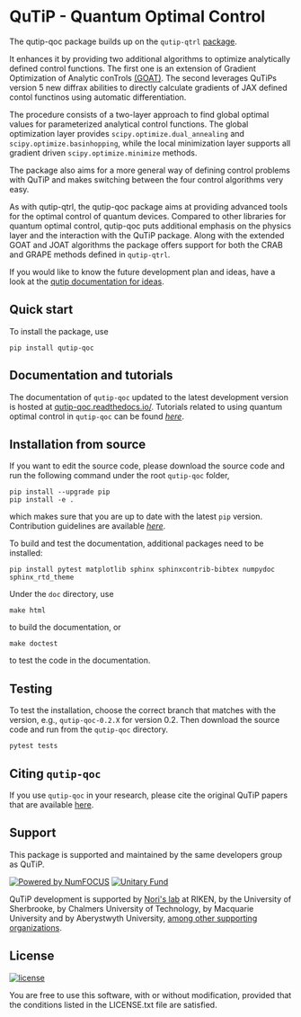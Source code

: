 # QuTiP - Quantum Optimal Control

The qutip-qoc package builds up on the ``qutip-qtrl`` [package](https://github.com/qutip/qutip-qtrl).

It enhances it by providing two additional algorithms to optimize analytically defined control functions.
The first one is an extension of Gradient Optimization of Analytic conTrols [(GOAT)](https://journals.aps.org/prl/abstract/10.1103/PhysRevLett.120.150401).
The second leverages QuTiPs version 5 new diffrax abilities to directly calculate gradients of JAX defined contol functinos using automatic differentiation. 

The procedure consists of a two-layer approach to find global optimal values for parameterized analytical control functions.
The global optimization layer provides ``scipy.optimize.dual_annealing`` and ``scipy.optimize.basinhopping``, while the local minimization layer supports all 
gradient driven ``scipy.optimize.minimize`` methods.

The package also aims for a more general way of defining control problems with QuTiP and makes switching between the four control algorithms very easy.

As with qutip-qtrl, the qutip-qoc package aims at providing advanced tools for the optimal control of quantum devices.
Compared to other libraries for quantum optimal control, qutip-qoc puts additional emphasis on the physics layer and the interaction with the QuTiP package.
Along with the extended GOAT and JOAT algorithms the package offers support for both the CRAB and GRAPE methods defined in ``qutip-qtrl``.

If you would like to know the future development plan and ideas, have a look at the [qutip documentation for ideas](https://qutip.org/docs/latest/development/ideas.html).

Quick start
-----------
To install the package, use
```
pip install qutip-qoc
```

Documentation and tutorials
---------------------------
The documentation of `qutip-qoc` updated to the latest development version is hosted at [qutip-qoc.readthedocs.io/](https://qutip-qoc.readthedocs.io/en/stable/).
Tutorials related to using quantum optimal control in `qutip-qoc` can be found [*here*](https://qutip.org/qutip-tutorials/#optimal-control).

Installation from source
------------------------
If you want to edit the source code, please download the source code and run the following command under the root `qutip-qoc` folder,
```
pip install --upgrade pip
pip install -e .
```
which makes sure that you are up to date with the latest `pip` version. Contribution guidelines are available [*here*](https://qutip-qoc.readthedocs.io/en/latest/contribution-code.html).

To build and test the documentation, additional packages need to be installed:

```
pip install pytest matplotlib sphinx sphinxcontrib-bibtex numpydoc sphinx_rtd_theme
```

Under the `doc` directory, use
```
make html
```
to build the documentation, or
```
make doctest
```
to test the code in the documentation.

Testing
-------
To test the installation, choose the correct branch that matches with the version, e.g., `qutip-qoc-0.2.X` for version 0.2. Then download the source code and run from the `qutip-qoc` directory.
```
pytest tests
```

Citing `qutip-qoc`
-------------------
If you use `qutip-qoc` in your research, please cite the original QuTiP papers that are available [here](https://dml.riken.jp/?s=QuTiP).

Support
-------
This package is supported and maintained by the same developers group as QuTiP.

[![Powered by NumFOCUS](https://img.shields.io/badge/powered%20by-NumFOCUS-orange.svg?style=flat&colorA=E1523D&colorB=007D8A)](https://numfocus.org)
[![Unitary Fund](https://img.shields.io/badge/Supported%20By-UNITARY%20FUND-brightgreen.svg?style=flat)](https://unitary.fund)

QuTiP development is supported by [Nori's lab](http://dml.riken.jp/)
at RIKEN, by the University of Sherbrooke, by Chalmers University of Technology, by Macquarie University and by Aberystwyth University,
[among other supporting organizations](http://qutip.org/#supporting-organizations).

License
-------
[![license](https://img.shields.io/badge/license-New%20BSD-blue.svg)](http://en.wikipedia.org/wiki/BSD_licenses#3-clause_license_.28.22Revised_BSD_License.22.2C_.22New_BSD_License.22.2C_or_.22Modified_BSD_License.22.29)

You are free to use this software, with or without modification, provided that the conditions listed in the LICENSE.txt file are satisfied.
